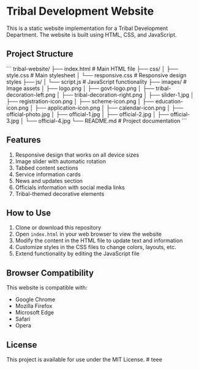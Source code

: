 # Tribal Development Website

This is a static website implementation for a Tribal Development Department. The website is built using HTML, CSS, and JavaScript.

## Project Structure

\`\`\`
tribal-website/
├── index.html          # Main HTML file
├── css/
│   ├── style.css       # Main stylesheet
│   └── responsive.css  # Responsive design styles
├── js/
│   └── script.js       # JavaScript functionality
├── images/             # Image assets
│   ├── logo.png
│   ├── govt-logo.png
│   ├── tribal-decoration-left.png
│   ├── tribal-decoration-right.png
│   ├── slider-1.jpg
│   ├── registration-icon.png
│   ├── scheme-icon.png
│   ├── education-icon.png
│   ├── application-icon.png
│   ├── calendar-icon.png
│   ├── official-photo.jpg
│   ├── official-1.jpg
│   ├── official-2.jpg
│   ├── official-3.jpg
│   └── official-4.jpg
└── README.md           # Project documentation
\`\`\`

## Features

1. Responsive design that works on all device sizes
2. Image slider with automatic rotation
3. Tabbed content sections
4. Service information cards
5. News and updates section
6. Officials information with social media links
7. Tribal-themed decorative elements

## How to Use

1. Clone or download this repository
2. Open `index.html` in your web browser to view the website
3. Modify the content in the HTML file to update text and information
4. Customize styles in the CSS files to change colors, layouts, etc.
5. Extend functionality by editing the JavaScript file

## Browser Compatibility

This website is compatible with:
- Google Chrome
- Mozilla Firefox
- Microsoft Edge
- Safari
- Opera

## License

This project is available for use under the MIT License.
#   t e e e  
 